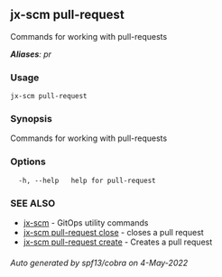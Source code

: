 ## jx-scm pull-request

Commands for working with pull-requests

***Aliases**: pr*

### Usage

```
jx-scm pull-request
```

### Synopsis

Commands for working with pull-requests

### Options

```
  -h, --help   help for pull-request
```

### SEE ALSO

* [jx-scm](jx-scm.md)	 - GitOps utility commands
* [jx-scm pull-request close](jx-scm_pull-request_close.md)	 - closes a pull request
* [jx-scm pull-request create](jx-scm_pull-request_create.md)	 - Creates a pull request

###### Auto generated by spf13/cobra on 4-May-2022
